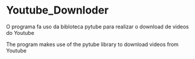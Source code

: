 # Youtube_Downloder

O programa fa uso da bibloteca pytube para realizar o download de videos do Youtube


The program makes use of the pytube library to download videos from Youtube
